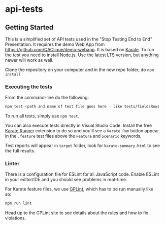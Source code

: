 # api-tests

## Getting Started

This is a simplified set of API tests used in the "Stop Testing End to End" Presentation. It requires the demo Web App from <https://github.com/QAClique/demo-webapp>. It is based on [Karate](https://github.com/karatelabs/karate). To run the test you need to install [Node.js](https://nodejs.org/en). Use the latest LTS version, but anything newer will work as well.

Clone the repository on your computer and in the new repo folder, do `npm install`

### Executing the tests

From the command-line do the following:

```bash
npm test <path and name of test file goes here - like tests/fieldsRows.feature>
```

To run all tests, simply use `npm test`.

You can also execute tests directly in Visual Studio Code. Install the free [Karate Runner](https://marketplace.visualstudio.com/items?itemName=kirkslota.karate-runner) extension to do so and you'll see a `Karate Run` button appear in the `.feature` test files above the `Feature` and `Scenario` keywords.

Test reports will appear in `target` folder, look for `karate-summary.html` to see the full results.

### Linter

There is a configuration file for ESLint for all JavaScript code. Enable ESLint in your editor/IDE and you should see problems in real-time.

For Karate feature files, we use [GPLint](https://github.com/gplint/gplint), which has to be run manually like so:

```bash
npm run lint
```

Head up to the GPLint site to see details about the rules and how to fix violations.
